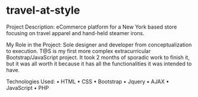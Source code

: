 # travel-at-style
Project Description:
eCommerce platform for a New York based store focusing on travel apparel and hand-held steamer irons.

My Role in the Project:
Sole designer and developer from conceptualization to execution. T@S is my first more complex extracurricular Bootstrap/JavaScript project. It took 2 months of sporadic work to finish it, but it was all worth it because it has all the functionalities it was intended to have.

Technologies Used:
• HTML • CSS • Bootstrap • Jquery • AJAX • JavaScript • PHP
